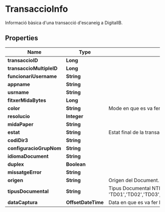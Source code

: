 

# TransaccioInfo

Informació bàsica d'una transacció d'escaneig a DigitalIB.

## Properties

| Name | Type | Description | Notes |
|------------ | ------------- | ------------- | -------------|
|**transaccioID** | **Long** |  |  [optional] |
|**transaccioMultipleID** | **Long** |  |  [optional] |
|**funcionariUsername** | **String** |  |  [optional] |
|**appname** | **String** |  |  [optional] |
|**usrname** | **String** |  |  [optional] |
|**fitxerMidaBytes** | **Long** |  |  [optional] |
|**color** | **String** | Mode en que es va fer l&#39;escaneig. Valors possibles: \&quot;B/N\&quot;,\&quot;Gris\&quot; o \&quot;Color\&quot; |  [optional] |
|**resolucio** | **Integer** |  |  [optional] |
|**midaPaper** | **String** |  |  [optional] |
|**estat** | **String** | Estat final de la transacció. Valors possibles: &#39;EXPIRAT&#39;,&#39;CANCELAT&#39;,&#39;ERROR&#39;,&#39;ID&#39;,&#39;ENPROGRES&#39;,&#39;OK&#39; |  [optional] |
|**codiDir3** | **String** |  |  [optional] |
|**configuracioGrupNom** | **String** |  |  [optional] |
|**idiomaDocument** | **String** |  |  [optional] |
|**duplex** | **Boolean** |  |  [optional] |
|**missatgeError** | **String** |  |  [optional] |
|**origen** | **String** | Origen del Document. Valors possibles: Ciudadano o Administración en Castellà i Ciutadà o Administració en català |  [optional] |
|**tipusDocumental** | **String** | Tipus Documental NTI. Valors possibles: &#39;TD01&#39;,&#39;TD02&#39;,&#39;TD03&#39;,&#39;TD04&#39;,&#39;TD05&#39;,&#39;TD06&#39;,&#39;TD07&#39;,&#39;TD08&#39;,&#39;TD09&#39;,&#39;TD10&#39;,&#39;TD11&#39;,&#39;TD12&#39;,&#39;TD13&#39;,&#39;TD14&#39;,&#39;TD15&#39;,&#39;TD16&#39;,&#39;TD17&#39;,&#39;TD18&#39;,&#39;TD19&#39;,&#39;TD20&#39;,&#39;TD51&#39;,&#39;TD52&#39;,&#39;TD53&#39;,&#39;TD54&#39;,&#39;TD55&#39;,&#39;TD56&#39;,&#39;TD57&#39;,&#39;TD58&#39;,&#39;TD59&#39;,&#39;TD60&#39;,&#39;TD61&#39;,&#39;TD62&#39;,&#39;TD63&#39;,&#39;TD64&#39;,&#39;TD65&#39;,&#39;TD66&#39;,&#39;TD67&#39;,&#39;TD68&#39;,&#39;TD69&#39;,&#39;TD99&#39; |  [optional] |
|**dataCaptura** | **OffsetDateTime** | Data en que es va fer la transacció |  |



